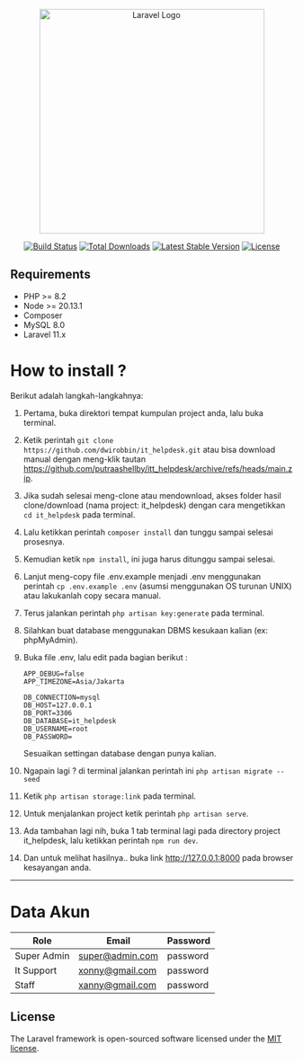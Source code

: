 <p align="center"><a href="https://laravel.com" target="_blank"><img src="https://raw.githubusercontent.com/laravel/art/master/logo-lockup/5%20SVG/2%20CMYK/1%20Full%20Color/laravel-logolockup-cmyk-red.svg" width="400" alt="Laravel Logo"></a></p>

<p align="center">
<a href="https://github.com/laravel/framework/actions"><img src="https://github.com/laravel/framework/workflows/tests/badge.svg" alt="Build Status"></a>
<a href="https://packagist.org/packages/laravel/framework"><img src="https://img.shields.io/packagist/dt/laravel/framework" alt="Total Downloads"></a>
<a href="https://packagist.org/packages/laravel/framework"><img src="https://img.shields.io/packagist/v/laravel/framework" alt="Latest Stable Version"></a>
<a href="https://packagist.org/packages/laravel/framework"><img src="https://img.shields.io/packagist/l/laravel/framework" alt="License"></a>
</p>

## Requirements

-   PHP >= 8.2
-   Node >= 20.13.1
-   Composer
-   MySQL 8.0
-   Laravel 11.x

# How to install ?

Berikut adalah langkah-langkahnya:

1. Pertama, buka direktori tempat kumpulan project anda, lalu buka terminal.
2. Ketik perintah
   `git clone https://github.com/dwirobbin/it_helpdesk.git` atau bisa download manual dengan meng-klik tautan https://github.com/putraashellby/itt_helpdesk/archive/refs/heads/main.zip.
3. Jika sudah selesai meng-clone atau mendownload, akses folder hasil clone/download (nama project: it_helpdesk) dengan cara mengetikkan `cd it_helpdesk` pada terminal.
4. Lalu ketikkan perintah `composer install` dan tunggu sampai selesai prosesnya.
5. Kemudian ketik `npm install`, ini juga harus ditunggu sampai selesai.
6. Lanjut meng-copy file .env.example menjadi .env menggunakan perintah `cp .env.example .env` (asumsi menggunakan OS turunan UNIX) atau lakukanlah copy secara manual.
7. Terus jalankan perintah `php artisan key:generate` pada terminal.
8. Silahkan buat database menggunakan DBMS kesukaan kalian (ex: phpMyAdmin).
9. Buka file .env, lalu edit pada bagian berikut :

    ```
    APP_DEBUG=false
    APP_TIMEZONE=Asia/Jakarta

    DB_CONNECTION=mysql
    DB_HOST=127.0.0.1
    DB_PORT=3306
    DB_DATABASE=it_helpdesk
    DB_USERNAME=root
    DB_PASSWORD=
    ```

    Sesuaikan settingan database dengan punya kalian.

10. Ngapain lagi ? di terminal jalankan perintah ini `php artisan migrate --seed`
11. Ketik `php artisan storage:link` pada terminal.
12. Untuk menjalankan project ketik perintah `php artisan serve`.
13. Ada tambahan lagi nih, buka 1 tab terminal lagi pada directory project it_helpdesk, lalu ketikkan perintah `npm run dev`.
14. Dan untuk melihat hasilnya.. buka link http://127.0.0.1:8000 pada browser kesayangan anda.

<hr>

# Data Akun

| **Role**    | **Email**       | **Password** |
| ----------- | --------------- | ------------ |
| Super Admin | super@admin.com | password     |
| It Support  | xonny@gmail.com | password     |
| Staff       | xanny@gmail.com | password     |

## License

The Laravel framework is open-sourced software licensed under the [MIT license](https://opensource.org/licenses/MIT).
